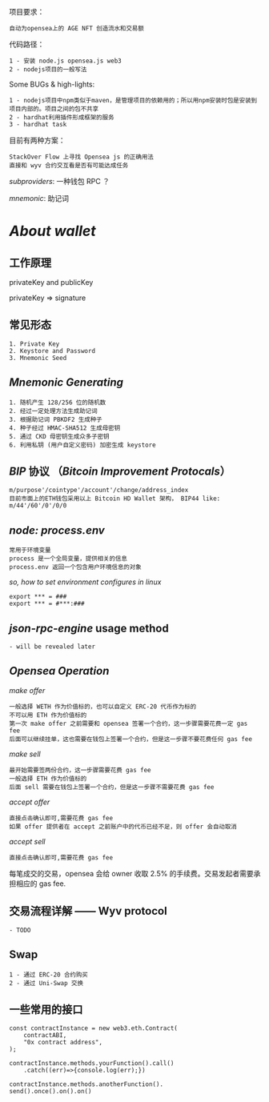 项目要求：

    自动为opensea上的 AGE NFT 创造流水和交易额

代码路径：

    1 - 安装 node.js opensea.js web3
    2 - nodejs项目的一般写法


Some BUGs & high-lights:

    1 - nodejs项目中npm类似于maven，是管理项目的依赖用的；所以用npm安装时包是安装到项目内部的。项目之间的包不共享
    2 - hardhat利用插件形成框架的服务
    3 - hardhat task 


目前有两种方案：

    StackOver Flow 上寻找 Opensea js 的正确用法
    直接和 wyv 合约交互看是否有可能达成任务

*subproviders*: 一种钱包 RPC ？

*mnemonic*: 助记词

# *About wallet*
## 工作原理

privateKey and publicKey

privateKey => signature

## 常见形态

    1. Private Key
    2. Keystore and Password
    3. Mnemonic Seed

## *Mnemonic Generating*

    1. 随机产生 128/256 位的随机数
    2. 经过一定处理方法生成助记词
    3. 根据助记词 PBKDF2 生成种子
    4. 种子经过 HMAC-SHA512 生成母密钥
    5. 通过 CKD 母密钥生成众多子密钥
    6. 利用私钥 (用户自定义密码) 加密生成 keystore

## *BIP* 协议 （*Bitcoin Improvement Protocals*）

    m/purpose'/cointype'/account'/change/address_index
    目前市面上的ETH钱包采用以上 Bitcoin HD Wallet 架构， BIP44 like:
    m/44'/60'/0'/0/0

## *node: process.env*

    常用于环境变量
    process 是一个全局变量，提供相关的信息
    process.env 返回一个包含用户环境信息的对象
    
*so, how to set environment configures in linux*

    export *** = ###
    export *** = #***:###

## *json-rpc-engine* usage method

    - will be revealed later

## *Opensea Operation*

*make offer*

    一般选择 WETH 作为价值标的，也可以自定义 ERC-20 代币作为标的
    不可以用 ETH 作为价值标的
    第一次 make offer 之前需要和 opensea 签署一个合约，这一步骤需要花费一定 gas fee
    后面可以继续挂单，这也需要在钱包上签署一个合约，但是这一步骤不要花费任何 gas fee

*make sell*

    最开始需要签两份合约，这一步骤需要花费 gas fee
    一般选择 ETH 作为价值标的
    后面 sell 需要在钱包上签署一个合约，但是这一步骤不需要花费 gas fee

*accept offer*

    直接点击确认即可,需要花费 gas fee
    如果 offer 提供者在 accept 之前账户中的代币已经不足，则 offer 会自动取消

*accept sell*

    直接点击确认即可,需要花费 gas fee

每笔成交的交易，opensea 会给 owner 收取 2.5% 的手续费。交易发起者需要承担相应的 gas fee.

## 交易流程详解 —— Wyv protocol

    - TODO

## Swap

    1 - 通过 ERC-20 合约购买
    2 - 通过 Uni-Swap 交换

## 一些常用的接口

    const contractInstance = new web3.eth.Contract(
        contractABI,
        "0x contract address",
    );

    contractInstance.methods.yourFunction().call()
        .catch((err)=>{console.log(err);})

    contractInstance.methods.anotherFunction().
    send().once().on().on()

 